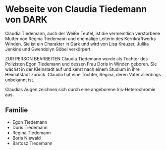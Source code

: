 # Webseite von Claudia Tiedemann von DARK

Claudia Tiedemann, auch der Weiße Teufel, ist die vermeintlich verstorbene Mutter von Regina Tiedemann und ehemalige Leiterin des Kernkraftwerks Winden. Sie ist ein Charakter in Dark und wird von Lisa Kreuzer, Julika Jenkins und Gwendolyn Göbel verkörpert.

ZUR PERSON BEARBEITEN
Claudia Tiedemann wurde als Tochter des Polizisten Egon Tiedemann und dessen Frau Doris in Winden geboren. Sie wächst in der Kleinstadt auf und kehrt nach einem Studium in ihre Heimatstadt zurück. Claudia hat eine Tochter, Regina, deren Vater allerdings unbekannt ist.

Claudias Augen zeichnen sich durch eine angeborene Iris-Heterochromie aus.

## Familie 

* Egon Tiedemann
* Doris Tiedemann
* Regina Tiedemann
* Boris Niewald
* Bartosz Tiedemann